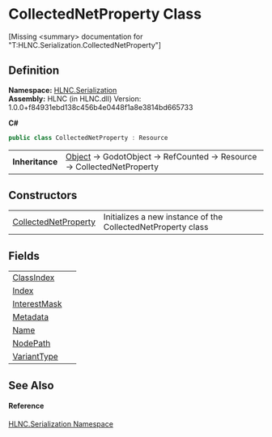 # CollectedNetProperty Class


\[Missing &lt;summary&gt; documentation for "T:HLNC.Serialization.CollectedNetProperty"\]



## Definition
**Namespace:** <a href="N_HLNC_Serialization">HLNC.Serialization</a>  
**Assembly:** HLNC (in HLNC.dll) Version: 1.0.0+f84931ebd138c456b4e0448f1a8e3814bd665733

**C#**
``` C#
public class CollectedNetProperty : Resource
```

<table><tr><td><strong>Inheritance</strong></td><td><a href="https://learn.microsoft.com/dotnet/api/system.object" target="_blank" rel="noopener noreferrer">Object</a>  →  GodotObject  →  RefCounted  →  Resource  →  CollectedNetProperty</td></tr>
</table>



## Constructors
<table>
<tr>
<td><a href="M_HLNC_Serialization_CollectedNetProperty__ctor">CollectedNetProperty</a></td>
<td>Initializes a new instance of the CollectedNetProperty class</td></tr>
</table>

## Fields
<table>
<tr>
<td><a href="F_HLNC_Serialization_CollectedNetProperty_ClassIndex">ClassIndex</a></td>
<td> </td></tr>
<tr>
<td><a href="F_HLNC_Serialization_CollectedNetProperty_Index">Index</a></td>
<td> </td></tr>
<tr>
<td><a href="F_HLNC_Serialization_CollectedNetProperty_InterestMask">InterestMask</a></td>
<td> </td></tr>
<tr>
<td><a href="F_HLNC_Serialization_CollectedNetProperty_Metadata">Metadata</a></td>
<td> </td></tr>
<tr>
<td><a href="F_HLNC_Serialization_CollectedNetProperty_Name">Name</a></td>
<td> </td></tr>
<tr>
<td><a href="F_HLNC_Serialization_CollectedNetProperty_NodePath">NodePath</a></td>
<td> </td></tr>
<tr>
<td><a href="F_HLNC_Serialization_CollectedNetProperty_VariantType">VariantType</a></td>
<td> </td></tr>
</table>

## See Also


#### Reference
<a href="N_HLNC_Serialization">HLNC.Serialization Namespace</a>  
